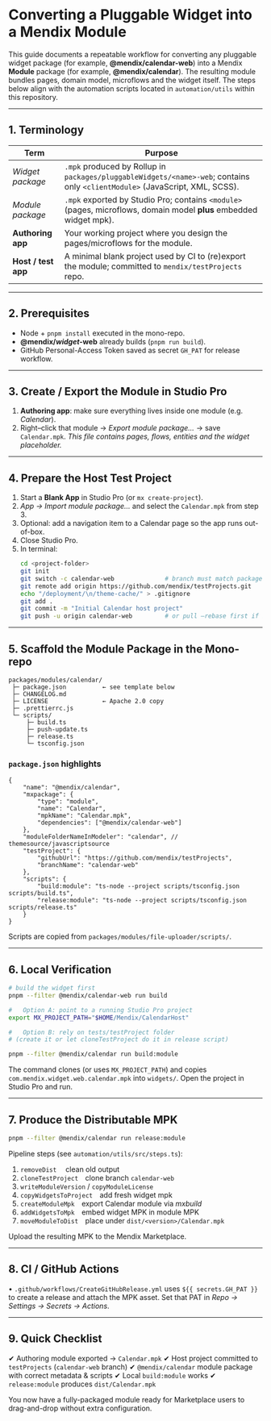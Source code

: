 # Converting a Pluggable Widget into a Mendix **Module**

This guide documents a repeatable workflow for converting any pluggable widget package (for example, **@mendix/calendar-web**) into a Mendix **Module** package (for example, **@mendix/calendar**). The resulting module bundles pages, domain model, microflows and the widget itself. The steps below align with the automation scripts located in `automation/utils` within this repository.

---

## 1. Terminology

| Term                | Purpose                                                                                                                      |
| ------------------- | ---------------------------------------------------------------------------------------------------------------------------- |
| _Widget package_    | `.mpk` produced by Rollup in `packages/pluggableWidgets/<name>-web`; contains only `<clientModule>` (JavaScript, XML, SCSS). |
| _Module package_    | `.mpk` exported by Studio Pro; contains `<module>` (pages, microflows, domain model **plus** embedded widget mpk).           |
| **Authoring app**   | Your working project where you design the pages/microflows for the module.                                                   |
| **Host / test app** | A minimal blank project used by CI to (re)export the module; committed to `mendix/testProjects` repo.                        |

---

## 2. Prerequisites

- Node + `pnpm install` executed in the mono-repo.
- **@mendix/_widget_-web** already builds (`pnpm run build`).
- GitHub Personal-Access Token saved as secret `GH_PAT` for release workflow.

---

## 3. Create / Export the Module in Studio Pro

1. **Authoring app**: make sure everything lives inside one module (e.g. _Calendar_).
2. Right–click that module → _Export module package…_ → save `Calendar.mpk`.
   _This file contains pages, flows, entities and the widget placeholder._

---

## 4. Prepare the Host Test Project

1. Start a **Blank App** in Studio Pro (or `mx create-project`).
2. _App → Import module package…_ and select the `Calendar.mpk` from step 3.
3. Optional: add a navigation item to a Calendar page so the app runs out-of-box.
4. Close Studio Pro.
5. In terminal:
    ```bash
    cd <project-folder>
    git init
    git switch -c calendar-web              # branch must match package.json
    git remote add origin https://github.com/mendix/testProjects.git
    echo "/deployment/\n/theme-cache/" > .gitignore
    git add .
    git commit -m "Initial Calendar host project"
    git push -u origin calendar-web         # or pull –rebase first if branch exists
    ```

---

## 5. Scaffold the Module Package in the Mono-repo

```
packages/modules/calendar/
 ├─ package.json          ← see template below
 ├─ CHANGELOG.md
 ├─ LICENSE               ← Apache 2.0 copy
 ├─ .prettierrc.js
 └─ scripts/
     ├─ build.ts
     ├─ push-update.ts
     ├─ release.ts
     └─ tsconfig.json
```

### `package.json` highlights

```jsonc
{
    "name": "@mendix/calendar",
    "mxpackage": {
        "type": "module",
        "name": "Calendar",
        "mpkName": "Calendar.mpk",
        "dependencies": ["@mendix/calendar-web"]
    },
    "moduleFolderNameInModeler": "calendar", // themesource/javascriptsource
    "testProject": {
        "githubUrl": "https://github.com/mendix/testProjects",
        "branchName": "calendar-web"
    },
    "scripts": {
        "build:module": "ts-node --project scripts/tsconfig.json scripts/build.ts",
        "release:module": "ts-node --project scripts/tsconfig.json scripts/release.ts"
    }
}
```

Scripts are copied from `packages/modules/file-uploader/scripts/`.

---

## 6. Local Verification

```bash
# build the widget first
pnpm --filter @mendix/calendar-web run build

#   Option A: point to a running Studio Pro project
export MX_PROJECT_PATH="$HOME/Mendix/CalendarHost"

#   Option B: rely on tests/testProject folder
# (create it or let cloneTestProject do it in release script)

pnpm --filter @mendix/calendar run build:module
```

The command clones (or uses `MX_PROJECT_PATH`) and copies `com.mendix.widget.web.calendar.mpk` into `widgets/`. Open the project in Studio Pro and run.

---

## 7. Produce the Distributable MPK

```bash
pnpm --filter @mendix/calendar run release:module
```

Pipeline steps (see `automation/utils/src/steps.ts`):

1. `removeDist`  clean old output
2. `cloneTestProject` clone branch `calendar-web`
3. `writeModuleVersion` / `copyModuleLicense`
4. `copyWidgetsToProject` add fresh widget mpk
5. `createModuleMpk` export Calendar module via _mxbuild_
6. `addWidgetsToMpk` embed widget MPK in module MPK
7. `moveModuleToDist` place under `dist/<version>/Calendar.mpk`

Upload the resulting MPK to the Mendix Marketplace.

---

## 8. CI / GitHub Actions

• `.github/workflows/CreateGitHubRelease.yml` uses `${{ secrets.GH_PAT }}` to create a release and attach the MPK asset. Set that PAT in _Repo → Settings → Secrets → Actions_.

---

## 9. Quick Checklist

✔ Authoring module exported → `Calendar.mpk`
✔ Host project committed to `testProjects` (`calendar-web` branch)
✔ `@mendix/calendar` module package with correct metadata & scripts
✔ Local `build:module` works
✔ `release:module` produces `dist/Calendar.mpk`

You now have a fully-packaged module ready for Marketplace users to drag-and-drop without extra configuration.
